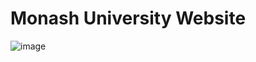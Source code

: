 # Monash University Website
![image](https://github.com/YyT7786/CampusWebsite/assets/97003125/ff81699a-ae11-4c4e-a035-e02a50055129)
